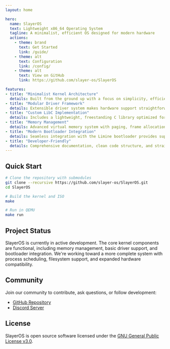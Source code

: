 ```yaml
---
layout: home

hero:
  name: SlayerOS
  text: Lightweight x86_64 Operating System
  tagline: A minimalist, efficient OS designed for modern hardware
  actions:
    - theme: brand
      text: Get Started
      link: /guide/
    - theme: alt
      text: Configuration
      link: /config/
    - theme: alt
      text: View on GitHub
      link: https://github.com/slayer-os/SlayerOS

features:
- title: "Minimalist Kernel Architecture"
  details: Built from the ground up with a focus on simplicity, efficiency, and modern design principles. The kernel provides only what's necessary for a solid foundation.
- title: "Modular Driver Framework"
  details: Extensible driver system makes hardware support straightforward. Add support for new devices without modifying the core kernel.
- title: "Custom LibC Implementation"
  details: Includes a lightweight, freestanding C library optimized for kernel development, with essential string, memory, and math functions.
- title: "Memory Management"
  details: Advanced virtual memory system with paging, frame allocation, and heap management designed for reliability and performance.
- title: "Modern Bootloader Integration"
  details: Seamless integration with the Limine bootloader provides support for both BIOS and UEFI systems with minimal configuration.
- title: "Developer-Friendly"
  details: Comprehensive documentation, clean code structure, and straightforward build system make SlayerOS an excellent platform for OS development learning and experimentation.
---
```


## Quick Start

```bash
# Clone the repository with submodules
git clone --recursive https://github.com/slayer-os/SlayerOS.git
cd SlayerOS

# Build the kernel and ISO
make

# Run in QEMU
make run
```

## Project Status

SlayerOS is currently in active development. The core kernel components are functional, including memory management, basic driver support, and bootloader integration. We're working toward a more complete system with process scheduling, filesystem support, and expanded hardware compatibility.

## Community

Join our community to contribute, ask questions, or follow development:

- [GitHub Repository](https://github.com/slayer-os/SlayerOS)
- [Discord Server](https://discord.gg/PxuNjt5kHz)

## License

SlayerOS is open source software licensed under the [GNU General Public License v3.0](https://github.com/slayer-os/SlayerOS/blob/main/LICENSE).

